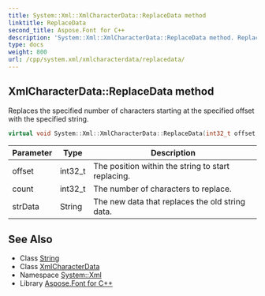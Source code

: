 ```yaml
---
title: System::Xml::XmlCharacterData::ReplaceData method
linktitle: ReplaceData
second_title: Aspose.Font for C++
description: 'System::Xml::XmlCharacterData::ReplaceData method. Replaces the specified number of characters starting at the specified offset with the specified string in C++.'
type: docs
weight: 800
url: /cpp/system.xml/xmlcharacterdata/replacedata/
---
```

## XmlCharacterData::ReplaceData method


Replaces the specified number of characters starting at the specified offset with the specified string.

```cpp
virtual void System::Xml::XmlCharacterData::ReplaceData(int32_t offset, int32_t count, String strData)
```


| Parameter | Type | Description |
| --- | --- | --- |
| offset | int32_t | The position within the string to start replacing. |
| count | int32_t | The number of characters to replace. |
| strData | String | The new data that replaces the old string data. |

## See Also

* Class [String](../../../system/string/)
* Class [XmlCharacterData](../)
* Namespace [System::Xml](../../)
* Library [Aspose.Font for C++](../../../)
